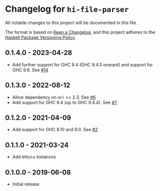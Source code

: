 # Changelog for `hi-file-parser`

All notable changes to this project will be documented in this file.

The format is based on [Keep a Changelog](https://keepachangelog.com/en/1.0.0/),
and this project adheres to the
[Haskell Package Versioning Policy](https://pvp.haskell.org/).

## 0.1.4.0 - 2023-04-28

* Add further support for GHC 9.4 (GHC 9.4.5 onward) and support for GHC 9.6.
  See [#14](https://github.com/commercialhaskell/hi-file-parser/pull/14)

## 0.1.3.0 - 2022-08-12

* Allow dependency on `mtl` >= 2.3. See
  [#6](https://github.com/commercialhaskell/hi-file-parser/pull/6)
* Add support for GHC 9.4 (up to GHC 9.4.4). See
  [#7](https://github.com/commercialhaskell/hi-file-parser/pull/7)

## 0.1.2.0 - 2021-04-09

* Add support for GHC 8.10 and 9.0. See
  [#2](https://github.com/commercialhaskell/hi-file-parser/pull/2)

## 0.1.1.0 - 2021-03-24

* Add `NFData` instances

## 0.1.0.0 - 2019-06-08

* Initial release
